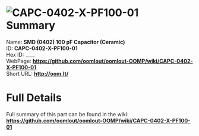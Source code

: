 
![CAPC-0402-X-PF100-01](https://github.com/oomlout/oomlout-OOMP/blob/master/parts/CAPC-0402-X-PF100-01/CAPC-0402-X-PF100-01_420.jpg)   
Summary
=================
  
Name: __SMD (0402) 100 pF Capacitor (Ceramic)__    
ID: __CAPC-0402-X-PF100-01__   
Hex ID: ____   
WebPage: __https://github.com/oomlout/oomlout-OOMP/wiki/CAPC-0402-X-PF100-01__   
Short URL: __http://oom.lt/__   

Full Details
==========================
Full summary of this part can be found in the wiki:   
__https://github.com/oomlout/oomlout-OOMP/wiki/CAPC-0402-X-PF100-01__    

